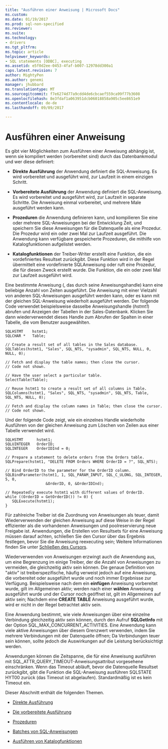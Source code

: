 ```yaml
---
title: "Ausführen einer Anweisung | Microsoft Docs"
ms.custom: 
ms.date: 01/19/2017
ms.prod: sql-non-specified
ms.reviewer: 
ms.suite: 
ms.technology:
- drivers
ms.tgt_pltfrm: 
ms.topic: article
helpviewer_keywords:
- SQL statements [ODBC], executing
ms.assetid: e5f0d2ee-0453-4faf-b007-12978dd300a1
caps.latest.revision: 7
author: MightyPen
ms.author: genemi
manager: jhubbard
ms.translationtype: MT
ms.sourcegitcommit: f7e6274d77a9cdd4de6cbcaef559ca99f77b3608
ms.openlocfilehash: 8e3fdaf1a063951dcb06018858a905c5ee8651e9
ms.contentlocale: de-de
ms.lasthandoff: 09/09/2017

---
```

# <a name="executing-a-statement"></a>Ausführen einer Anweisung
Es gibt vier Möglichkeiten zum Ausführen einer Anweisung abhängig ist, wenn sie kompiliert werden (vorbereitet sind) durch das Datenbankmodul und wer diese definiert:  
  
-   **Direkte Ausführung** der Anwendung definiert die SQL-Anweisung. Es wird vorbereitet und ausgeführt wird, zur Laufzeit in einem einzigen Schritt.  
  
-   **Vorbereitete Ausführung** der Anwendung definiert die SQL-Anweisung. Es wird vorbereitet und ausgeführt wird, zur Laufzeit in separate Schritte. Die Anweisung einmal vorbereitet, und mehrere Male ausgeführt werden kann.  
  
-   **Prozeduren** die Anwendung definieren kann, und kompilieren Sie eine oder mehrere SQL-Anweisungen bei der Entwicklung Zeit, und speichern Sie diese Anweisungen für die Datenquelle als eine Prozedur. Die Prozedur wird ein oder zwei Mal zur Laufzeit ausgeführt. Die Anwendung kann verfügbare gespeicherte Prozeduren, die mithilfe von Katalogfunktionen aufgelistet werden.  
  
-   **Katalogfunktionen** der Treiber-Writer erstellt eine Funktion, die ein vordefiniertes Resultset zurückgibt. Diese Funktion wird in der Regel übermittelt eine vordefinierte SQL­Anweisung oder ruft eine Prozedur, die für diesen Zweck erstellt wurde. Die Funktion, die ein oder zwei Mal zur Laufzeit ausgeführt wird.  
  
 Eine bestimmte Anweisung (, das durch seine Anweisungshandle) kann eine beliebige Anzahl von Zeiten ausgeführt. Die Anweisung mit einer Vielzahl von anderen SQL-Anweisungen ausgeführt werden kann, oder es kann mit der gleichen SQL-Anweisung wiederholt ausgeführt werden. Der folgende Code verwendet beispielsweise dasselbe Anweisungshandle (*hstmt1*) abrufen und Anzeigen der Tabellen in der Sales-Datenbank. Klicken Sie dann wiederverwendet dieses Handle zum Abrufen der Spalten in einer Tabelle, die vom Benutzer ausgewählten.  
  
```  
SQLHSTMT    hstmt1;  
SQLCHAR *   Table;  
  
// Create a result set of all tables in the Sales database.  
SQLTables(hstmt1, "Sales", SQL_NTS, "sysadmin", SQL_NTS, NULL, 0, NULL, 0);  
  
// Fetch and display the table names; then close the cursor.  
// Code not shown.  
  
// Have the user select a particular table.  
SelectTable(Table);  
  
// Reuse hstmt1 to create a result set of all columns in Table.  
SQLColumns(hstmt1, "Sales", SQL_NTS, "sysadmin", SQL_NTS, Table, SQL_NTS, NULL, 0);  
  
// Fetch and display the column names in Table; then close the cursor.  
// Code not shown.  
```  
  
 Und der folgende Code zeigt, wie ein einzelnes Handle wiederholte Ausführen von der gleichen Anweisung zum Löschen von Zeilen aus einer Tabelle verwendet wird.  
  
```  
SQLHSTMT      hstmt1;  
SQLUINTEGER   OrderID;  
SQLINTEGER    OrderIDInd = 0;  
  
// Prepare a statement to delete orders from the Orders table.  
SQLPrepare(hstmt1, "DELETE FROM Orders WHERE OrderID = ?", SQL_NTS);  
  
// Bind OrderID to the parameter for the OrderID column.  
SQLBindParameter(hstmt1, 1, SQL_PARAM_INPUT, SQL_C_ULONG, SQL_INTEGER, 5, 0,  
                  &OrderID, 0, &OrderIDInd);  
  
// Repeatedly execute hstmt1 with different values of OrderID.  
while ((OrderID = GetOrderID()) != 0) {  
   SQLExecute(hstmt1);  
}  
```  
  
 Für zahlreiche Treiber ist die Zuordnung von Anweisungen als teuer, damit Wiederverwenden der gleichen Anweisung auf diese Weise in der Regel effizienter als die vorhandenen Anweisungen und poolreservierung neue Freigabe ist. Anwendungen, die Erstellen von Resultsets für eine Anweisung müssen darauf achten, schließen Sie den Cursor über das Ergebnis festlegen, bevor Sie die Anweisung reexecuting sein; Weitere Informationen finden Sie unter [Schließen des Cursors](../../../odbc/reference/develop-app/closing-the-cursor.md).  
  
 Wiederverwenden von Anweisungen erzwingt auch die Anwendung aus, um eine Begrenzung im einige Treiber, der die Anzahl von Anweisungen zu vermeiden, die gleichzeitig aktiv sein können. Die genaue Definition von "aktiv" ist treiberspezifische, häufig verweist jedoch auf eine Anweisung, die vorbereitet oder ausgeführt wurde und noch immer Ergebnisse zur Verfügung. Beispielsweise nach dem ein **einfügen** Anweisung vorbereitet wurde, gilt im Allgemeinen aktiv; werden nach einer **wählen** Anweisung ausgeführt wurde und der Cursor noch geöffnet ist, gilt im Allgemeinen auf aktiv sein; Nachdem eine **CREATE TABLE** Anweisung ausgeführt wurde, wird er nicht in der Regel betrachtet aktiv sein.  
  
 Eine Anwendung bestimmt, wie viele Anweisungen über eine einzelne Verbindung gleichzeitig aktiv sein können, durch den Aufruf **SQLGetInfo** mit der Option SQL_MAX_CONCURRENT_ACTIVITIES. Eine Anwendung kann viele aktive Anweisungen über diesem Grenzwert verwenden, indem Sie mehrere Verbindungen mit der Datenquelle öffnen; Da Verbindungen teuer sein können, sollte jedoch die Auswirkungen auf die Leistung berücksichtigt werden.  
  
 Anwendungen können die Zeitspanne, die für eine Anweisung ausführen mit SQL_ATTR_QUERY_TIMEOUT-Anweisungsattribut vorgesehene einschränken. Wenn das Timeout abläuft, bevor die Datenquelle Resultset zurückgibt, gibt die Funktion die SQL-Anweisung ausführen SQLSTATE HYT00 zurück (das Timeout ist abgelaufen). Standardmäßig ist es kein Timeout ein.  
  
 Dieser Abschnitt enthält die folgenden Themen.  
  
-   [Direkte Ausführung](../../../odbc/reference/develop-app/direct-execution-odbc.md)  
  
-   [Die vorbereitete Ausführung](../../../odbc/reference/develop-app/prepared-execution-odbc.md)  
  
-   [Prozeduren](../../../odbc/reference/develop-app/procedures-odbc.md)  
  
-   [Batches von SQL-Anweisungen](../../../odbc/reference/develop-app/batches-of-sql-statements.md)  
  
-   [Ausführen von Katalogfunktionen](../../../odbc/reference/develop-app/executing-catalog-functions.md)
